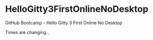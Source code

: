 # HelloGitty3FirstOnlineNoDesktop
GitHub Bootcamp - Hello Gitty 3 First Online No Desktop

Times are changing...
